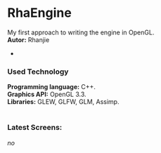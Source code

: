 RhaEngine
=========
My first approach to writing the engine in OpenGL. <br/>
<b>Autor:</b> Rhanjie

-
### Used Technology
<b>Programming language:</b> C++. <br/>
<b>Graphics API:</b> OpenGL 3.3. <br/>
<b>Libraries:</b> GLEW, GLFW, GLM, Assimp.
<br/><br/>
### Latest Screens:
*no*
